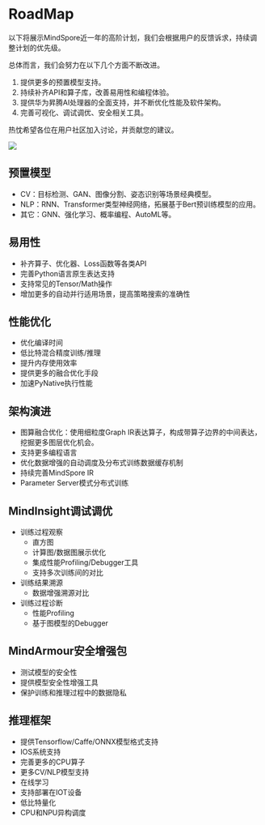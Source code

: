 # RoadMap

以下将展示MindSpore近一年的高阶计划，我们会根据用户的反馈诉求，持续调整计划的优先级。

总体而言，我们会努力在以下几个方面不断改进。
1. 提供更多的预置模型支持。
2. 持续补齐API和算子库，改善易用性和编程体验。
3. 提供华为昇腾AI处理器的全面支持，并不断优化性能及软件架构。
4. 完善可视化、调试调优、安全相关工具。

热忱希望各位在用户社区加入讨论，并贡献您的建议。

<a href="https://gitee.com/mindspore/docs/blob/r0.5/docs/source_zh_cn/roadmap.md" target="_blank"><img src="./_static/logo_source.png"></a>

## 预置模型
* CV：目标检测、GAN、图像分割、姿态识别等场景经典模型。
* NLP：RNN、Transformer类型神经网络，拓展基于Bert预训练模型的应用。
* 其它：GNN、强化学习、概率编程、AutoML等。

## 易用性
* 补齐算子、优化器、Loss函数等各类API
* 完善Python语言原生表达支持
* 支持常见的Tensor/Math操作
* 增加更多的自动并行适用场景，提高策略搜索的准确性

## 性能优化
* 优化编译时间
* 低比特混合精度训练/推理
* 提升内存使用效率
* 提供更多的融合优化手段
* 加速PyNative执行性能

## 架构演进
* 图算融合优化：使用细粒度Graph IR表达算子，构成带算子边界的中间表达，挖掘更多图层优化机会。
* 支持更多编程语言
* 优化数据增强的自动调度及分布式训练数据缓存机制
* 持续完善MindSpore IR
* Parameter Server模式分布式训练

## MindInsight调试调优
* 训练过程观察
   * 直方图
   * 计算图/数据图展示优化
   * 集成性能Profiling/Debugger工具
   * 支持多次训练间的对比
* 训练结果溯源
   * 数据增强溯源对比
* 训练过程诊断
   * 性能Profiling
   * 基于图模型的Debugger

## MindArmour安全增强包
* 测试模型的安全性
* 提供模型安全性增强工具
* 保护训练和推理过程中的数据隐私

## 推理框架
* 提供Tensorflow/Caffe/ONNX模型格式支持
* IOS系统支持
* 完善更多的CPU算子
* 更多CV/NLP模型支持
* 在线学习
* 支持部署在IOT设备
* 低比特量化
* CPU和NPU异构调度

